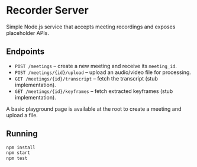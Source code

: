 # Recorder Server

Simple Node.js service that accepts meeting recordings and exposes placeholder APIs.

## Endpoints
- `POST /meetings` – create a new meeting and receive its `meeting_id`.
- `POST /meetings/{id}/upload` – upload an audio/video file for processing.
- `GET /meetings/{id}/transcript` – fetch the transcript (stub implementation).
- `GET /meetings/{id}/keyframes` – fetch extracted keyframes (stub implementation).

A basic playground page is available at the root to create a meeting and upload a file.

## Running
```bash
npm install
npm start
npm test
```
